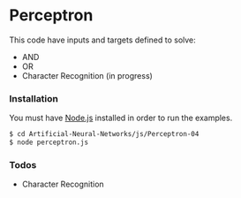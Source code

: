 # Perceptron

This code have inputs and targets defined to solve:

  - AND
  - OR
  - Character Recognition (in progress)

### Installation
You must have [Node.js](https://nodejs.org/) installed in order to run the examples.

```sh
$ cd Artificial-Neural-Networks/js/Perceptron-04
$ node perceptron.js
```
### Todos

 - Character Recognition